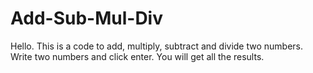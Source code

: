 # Add-Sub-Mul-Div

Hello. This is a code to add, multiply, subtract and divide two numbers.
Write two numbers and click enter. 
You will get all the results.
